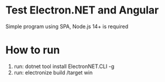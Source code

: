 # Test Electron.NET and Angular

Simple program using SPA, Node.js 14+ is required

# How to run

1. run: dotnet tool install ElectronNET.CLI -g
2. run: electronize build /target win
